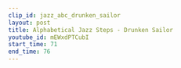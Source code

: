 ```yaml
---
clip_id: jazz_abc_drunken_sailor
layout: post
title: Alphabetical Jazz Steps - Drunken Sailor
youtube_id: mEWxdPTCubI
start_time: 71
end_time: 76
---
```


